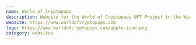 ```yaml
---
name: World of Cryptopups
description: Website for the World of Cryptopups NFT Project in the Wax blockchain.
website: https://www.worldofcryptopups.com
logo: https://www.worldofcryptopups.com/apple-icon.png
category: websites
---
```

